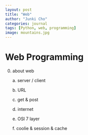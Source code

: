 ```yaml
---
layout: post
title: "Web"
author: "Junki Cho"
categories: journal
tags: [Python, web, programming]
image: mountains.jpg
---
```

# Web Programming

0. about web

    a. server / client

    b. URL

    c. get & post

    d. internet

    e. OSI 7 layer

    f. coolie & session & cache
